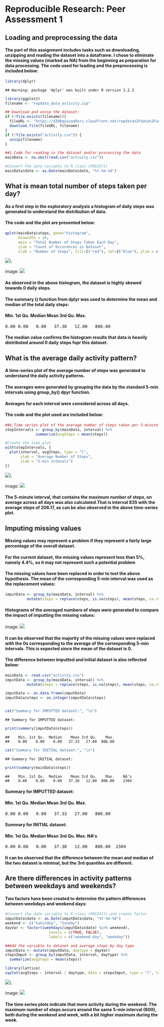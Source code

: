 # Reproducible Research: Peer Assessment 1


## Loading and preprocessing the data
#### The part of this assignment includes tasks such as downloading, unzipping and reading the dataset into a dataframe. I chose to eliminate the missing values (marked as NA) from the beginning as preparation for data processing. The code used for loading and the preprocessing is included below:

```r
library(dplyr)
```

```
## Warning: package 'dplyr' was built under R version 3.2.3
```

```r
library(ggplot2)
filename <- "repdata_data_activity.zip"

## Download and unzip the dataset:
if (!file.exists(filename)){
  fileURL <- "https://d396qusza40orc.cloudfront.net/repdata%2Fdata%2Factivity.zip"
  download.file(fileURL, filename)
}  
if (!file.exists("activity.csv")) { 
  unzip(filename) 
}

##1.Code for reading in the dataset and/or processing the data
mainData <- na.omit(read.csv("activity.csv"))

#Convert the date variable to R class (POSIXlt)
mainData$date <- as.Date(mainData$date, "%Y-%m-%d")
```

## What is mean total number of steps taken per day?
#### As a first step in the exploratory analysis a histogram of daily steps was generated to understand the distribution of data. 

#### The code and the plot are presented below:

```r
qplot(mainData$steps, geom="histogram",
      binwidth = 10,
      main = "Total Number of Steps Taken Each Day",
      ylab = "Count of Occurences in Dataset",
      xlab = "Number of Steps", fill=I("red"), col=I("blue"), ylim = c(0, 16000))
```

![](PA1_template_files/figure-html/unnamed-chunk-2-1.png)\

image: ![](Histogram.png)


#### As observed in the above histogram, the dataset is highly skewed towards 0 daily steps.
#### The summary () function from dplyr was used to determine the mean and median of the total daily steps:
#### Min. 1st Qu.  **Median**    **Mean** 3rd Qu.    Max.
<pre>
0.00 0.00   0.00   37.38   12.00   806.00  
</pre>

#### The median value confirms the histogram results that data is heavily distributed around 0 daily steps fopr this dataset. 

## What is the average daily activity pattern?
#### A time-series plot of the average number of steps was generated to understand the daily activity patterns.
#### The averages were generated by grouping the data by the standard 5-min intervals using group_by() dpyr function.
#### Averages for each interval were considered across all days.

#### The code and the plot used are included below:

```r
##4.Time series plot of the average number of steps taken per 5-minute interval
stepIntervals <- group_by(mainData, interval) %>%
              summarize(avgSteps = mean(steps))

#Create the time plot 
with(stepIntervals, {
  plot(interval, avgSteps, type = "l", 
       ylab = "Average Number of Steps",
       xlab = "5-min Intevals")
})
```

![](PA1_template_files/figure-html/unnamed-chunk-3-1.png)\

image: ![](Time_Series_Plot.png)

#### The 5-minute interval, that contains the maximum number of steps, on average across all days was also calculated.That is interval 835 with the average steps of 206.17, as can be also observed in the above time-series plot. 


## Imputing missing values
#### Missing values may represent a problem if they represent a fairly large percentage of the overall dataset.
#### For the current dataset, the missing values represent less than 5%, namely 4.4%, so it may not represent such a potential problem 

#### The missing values have been replaced in order to test the above hypothesis. The mean of the corresponding 5-min interval was used as the replacement values:


```r
imputData <- group_by(mainData, interval) %>%
          mutate(steps = replace(steps, is.na(steps), mean(steps, na.rm = TRUE)))
```

#### Histograms of the averaged numbers of steps were generated to compare the impact of imputting the missing values:

image: ![](Histogram2.png)

#### It can be observed that the majority of the missing values were replaced with the 0s corresponding to the average of the corresponding 5-min intervals. This is expected since the mean of the dataset is 0.

#### The difference between imputted and initial dataset is also reflected below:

```r
mainData <- read.csv("activity.csv")
imputData <- group_by(mainData, interval) %>%
          mutate(steps = replace(steps, is.na(steps), mean(steps, na.rm = TRUE)))

imputData <- as.data.frame(imputData)
imputData$steps <- as.integer(imputData$steps)


cat("Summary for IMPUTTED dataset:", "\n")  
```

```
## Summary for IMPUTTED dataset:
```

```r
print(summary(imputData$steps))
```

```
##    Min. 1st Qu.  Median    Mean 3rd Qu.    Max. 
##    0.00    0.00    0.00   37.33   27.00  806.00
```

```r
cat("Summary for INITIAL dataset:", "\n")  
```

```
## Summary for INITIAL dataset:
```

```r
print(summary(mainData$steps))
```

```
##    Min. 1st Qu.  Median    Mean 3rd Qu.    Max.    NA's 
##    0.00    0.00    0.00   37.38   12.00  806.00    2304
```


#### Summary for IMPUTTED dataset:
#### Min. 1st Qu.  **Median**    **Mean** 3rd Qu.    Max.
<pre>
0.00 0.00   0.00   37.33   27.00   806.00  
</pre>
#### Summary for INITIAL dataset:
#### Min. 1st Qu.  **Median**    **Mean** 3rd Qu.    Max.   NA's
<pre>
0.00 0.00   0.00   37.38   12.00   806.00  2304  
</pre>


#### It can be observed that the difference between the mean and median of the two dataset is minimal, but the 3rd quantiles are different.

## Are there differences in activity patterns between weekdays and weekends?
#### Two factors have been created to determine the pattern differences between weekdays and weekend days:

```r
#Convert the date variable to R class (POSIXlt) and create factor
imputData$date <- as.Date(imputData$date, "%Y-%m-%d")
weekend <- c("Saturday", "Sunday")
dayVar <- factor((weekdays(imputData$date) %in% weekend), 
                    levels = c(TRUE, FALSE), 
                    labels = c("weekend day", "weekday"))

##Add the variable to dataset and average steps by day type
imputData <- mutate(imputData, daytype = dayVar)
stepsImput <- group_by(imputData, interval, daytype) %>%
  summarize(avgSteps = mean(steps))

library(lattice)
xyplot(avgSteps ~ interval | daytype, data = stepsImput, type = "l", layout = c(1, 2))
```

![](PA1_template_files/figure-html/unnamed-chunk-6-1.png)\


image: ![](Time_Serie_Plot2.png)

#### The time series plots indicate that more activity during the weekend. The maximum number of steps occurs around the same 5-min interval (800), both during the weekend and week, with a bit higher maximum during the week.
